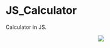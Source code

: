 # JS_Calculator
Calculator in JS.

<div align=center>
  <img src="https://github.com/ThibautMilville/JS_Calculator/assets/87717065/b0072c9d-d88d-4a8b-b6c9-d3352cad1651"/>
</div>
